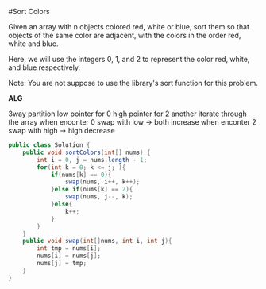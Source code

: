 #Sort Colors

Given an array with n objects colored red, white or blue, sort them so that objects of the same color are adjacent, with the colors in the order red, white and blue.

Here, we will use the integers 0, 1, and 2 to represent the color red, white, and blue respectively.

Note:
You are not suppose to use the library's sort function for this problem.

**ALG**

3way partition
low pointer for 0
high pointer for 2
another iterate through the array
when enconter 0 swap with low -> both increase
when enconter 2 swap with high -> high decrease


```java
public class Solution {
    public void sortColors(int[] nums) {
        int i = 0, j = nums.length - 1;
        for(int k = 0; k <= j; ){
            if(nums[k] == 0){
                swap(nums, i++, k++);
            }else if(nums[k] == 2){
                swap(nums, j--, k);
            }else{
                k++;
            }
        }
    }
    public void swap(int[]nums, int i, int j){
        int tmp = nums[i];
        nums[i] = nums[j];
        nums[j] = tmp;
    }
}
```
